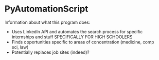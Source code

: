 # PyAutomationScript

Information about what this program does:
- Uses LinkedIn API and automates the search process for specific internships and stuff SPECIFICALLY FOR HIGH SCHOOLERS
- Finds opportunities specific to areas of concentration (medicine, comp sci, law)
- Potentially replaces job sites (indeed)?
